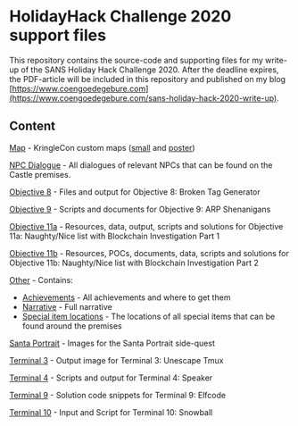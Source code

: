 # HolidayHack Challenge 2020 support files 
This repository contains the source-code and supporting files for my write-up of the SANS Holiday Hack Challenge 2020.
After the deadline expires, the PDF-article will be included in this repository and published on my blog [https://www.coengoedegebure.com](https://www.coengoedegebure.com/sans-holiday-hack-2020-write-up).

## Content
[Map](/Map) - KringleCon custom maps ([small](https://raw.githubusercontent.com/CoenGoedegebure/HolidayHackChallenge2020/main/Map/KringleCon_map_small.jpg) and [poster](https://raw.githubusercontent.com/CoenGoedegebure/HolidayHackChallenge2020/main/Map/KringleCon_map.jpg))

[NPC Dialogue](./NPCDialogue/) - All dialogues of relevant NPCs that can be found on the Castle premises.

[Objective 8](./Objective_08_Broken_Tag_Generator/) - Files and output for Objective 8: Broken Tag Generator

[Objective 9](./Objective_09_ARP_Shenanigans/) - Scripts and documents for Objective 9: ARP Shenanigans

[Objective 11a](./Objective_11a_NaughtyNice_Part1/) - Resources, data, output, scripts and solutions for Objective 11a: Naughty/Nice list with Blockchain Investigation Part 1

[Objective 11b](./Objective_11b_NaughtyNice_Part2/) - Resources, POCs, documents, data, scripts and solutions for Objective 11b: Naughty/Nice list with Blockchain Investigation Part 2

[Other](./Other/) - Contains:
* [Achievements](Other/Achievements.md) - All achievements and where to get them
* [Narrative](Other/Narrative.md) - Full narrative
* [Special item locations](Other/Special_item_locations.md) - The locations of all special items that can be found around the premises

[Santa Portrait](Santa_Portrait/) - Images for the Santa Portrait side-quest

[Terminal 3](./Terminal_03_Unescape_Tmux/) - Output image for Terminal 3: Unescape Tmux

[Terminal 4](./Terminal_04_Speaker/) - Scripts and output for Terminal 4: Speaker

[Terminal 9](./Terminal_09_Elfcode/elfcode.md) - Solution code snippets for Terminal 9: Elfcode

[Terminal 10](./Terminal_10_Snowball/) - Input and Script for Terminal 10: Snowball

